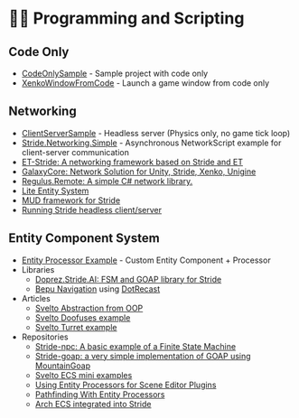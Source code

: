 # 👨‍💻 Programming and Scripting

## Code Only

- [CodeOnlySample](https://github.com/xen2/Xenko.CodeOnlySample) - Sample project with code only
- [XenkoWindowFromCode](https://github.com/microdee/xenko-window-from-code) - Launch a game window from code only

## Networking

- [ClientServerSample](https://github.com/Ethereal77/Stride.ClientServerSample) - Headless server (Physics only, no game tick loop)
- [Stride.Networking.Simple](https://github.com/manio143/Stride.Networking.Simple) - Asynchronous NetworkScript example for client-server communication
- [ET-Stride: A networking framework based on Stride and ET](https://github.com/ly3027929699/ET-Stride)
- [GalaxyCore: Network Solution for Unity, Stride, Xenko, Unigine](https://github.com/defraswiew/GalaxyCore)
- [Regulus.Remote: A simple C# network library.](https://github.com/jiowchern/Regulus.Remote)
- [Lite Entity System](https://github.com/RevenantX/LiteEntitySystem)
- [MUD framework for Stride](https://github.com/JoseJohnen/MUD_SKELETON/tree/main)
- [Running Stride headless client/server](https://github.com/Ethereal77/Stride.ClientServerSample)

## Entity Component System

- [Entity Processor Example](https://github.com/Basewq/XenkoProofOfConcepts/tree/master/EntityProcessorExample) - Custom Entity Component + Processor
- Libraries
  - [Doprez.Stride.AI: FSM and GOAP library for Stride](https://github.com/Doprez/Doprez.Stride.AI)
  - [Bepu Navigation](https://github.com/Nicogo1705/Stride.BepuPhysics/tree/master/Stride.BepuPhysics.Navigation) using [DotRecast](https://github.com/ikpil/DotRecast)
- Articles
  - [Svelto Abstraction from OOP](https://www.sebaslab.com/ecs-abstraction-layers-and-modules-encapsulation/)
  - [Svelto Doofuses example](https://www.sebaslab.com/svelto-ecs-3-3-and-the-new-filters-api/#:~:text=shiny%20new%20Doofuses%20Stride%20example.)
  - [Svelto Turret example](https://www.sebaslab.com/svelto-miniexample-7-stride-engine-demo/)
- Repositories
  - [Stride-npc: A basic example of a Finite State Machine](https://github.com/Doprez/stride-npc)
  - [Stride-goap: a very simple implementation of GOAP using MountainGoap](https://github.com/Doprez/stride-goap)
  - [Svelto ECS mini examples](https://github.com/sebas77/Svelto.MiniExamples)
  - [Using Entity Processors for Scene Editor Plugins](https://github.com/Doprez/lod-example)
  - [Pathfinding With Entity Processors](https://github.com/Doprez/stride-pathfinding-demo)
  - [Arch ECS integrated into Stride](https://github.com/Doprez/stride-arch-ecs#add-arch-components-in-strides-editor)